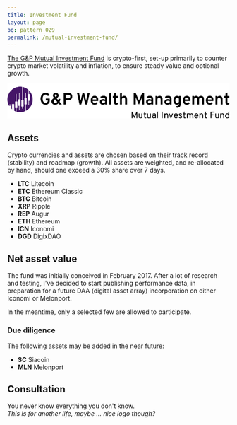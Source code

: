 ```yaml
---
title: Investment Fund
layout: page
bg: pattern_029
permalink: /mutual-investment-fund/
---
```


<u>The G&P Mutual Investment Fund</u> is crypto-first, set-up primarily to counter crypto market volatility and inflation, to ensure steady value and optional growth.

<img alt="G&P Wealth Management" src="/assets/images/gnp-logo.png">

## Assets

Crypto currencies and assets are chosen based on their track record (stability) and roadmap (growth). All assets are weighted, and re-allocated by hand, should one exceed a 30% share over 7 days.

- <b>LTC</b> Litecoin
- <b>ETC</b> Ethereum Classic
- <b>BTC</b> Bitcoin
- <b>XRP</b> Ripple
- <b>REP</b> Augur
- <b>ETH</b> Ethereum
- <b>ICN</b> Iconomi
- <b>DGD</b> DigixDAO

## Net asset value

The fund was initially conceived in February 2017. After a lot of research and testing, I've decided to start publishing performance data, in preparation for a future DAA (digital asset array) incorporation on either Iconomi or Melonport.

In the meantime, only a selected few are allowed to participate.

<canvas class="custom-chart" id="myChart" width="100%" height="60px"></canvas>

### Due diligence

The following assets may be added in the near future:

- <b>SC</b> Siacoin
- <b>MLN</b> Melonport

## Consultation

You never know everything you don't know.
<br>_This is for another life, maybe ... nice logo though?_